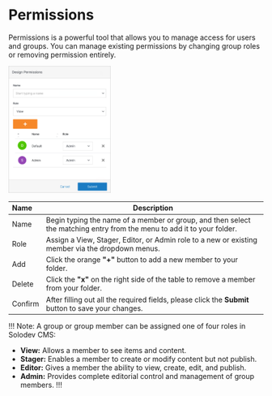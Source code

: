 # Permissions

Permissions is a powerful tool that allows you to manage access for users and groups. You can manage existing permissions by changing group roles or removing permission entirely.

<p><img src="../../../../images/folders/permissions.png" alt="Permissions" style="width: 40%;"></p>

**Name** | **Description** 
:--- | ---
Name | Begin typing the name of a member or group, and then select the matching entry from the menu to add it to your folder.
Role | Assign a View, Stager, Editor, or Admin role to a new or existing member via the dropdown menus.
Add | Click the orange **"+"** button to add a new member to your folder.
Delete | Click the **"x"** on the right side of the table to remove a member from your folder. 
Confirm | After filling out all the required fields, please click the **Submit** button to save your changes.


!!! Note:
A group or group member can be assigned one of four roles in Solodev CMS:

- **View:** Allows a member to see items and content. 
- **Stager:** Enables a member to create or modify content but not publish.
- **Editor:** Gives a member the ability to view, create, edit, and publish.
- **Admin:** Provides complete editorial control and management of group members.
!!!